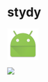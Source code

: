 # stydy


![gif](https://raw.githubusercontent.com/xiaotianzhen/stydy/master/menu/src/main/res/mipmap-hdpi/ic_launcher.png)

 ![](pic/hehe.gif)

